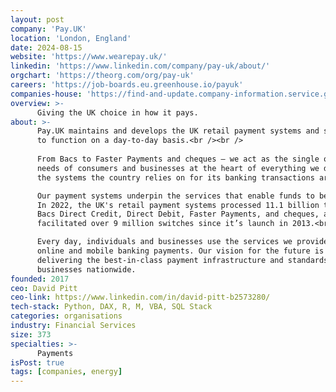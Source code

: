 ```yaml
---
layout: post
company: 'Pay.UK'
location: 'London, England'
date: 2024-08-15
website: 'https://www.wearepay.uk/'
linkedin: 'https://www.linkedin.com/company/pay-uk/about/'
orgchart: 'https://theorg.com/org/pay-uk'
careers: 'https://job-boards.eu.greenhouse.io/payuk'
companies-house: 'https://find-and-update.company-information.service.gov.uk/company/10872449'
overview: >-
      Giving the UK choice in how it pays.
about: >-
      Pay.UK maintains and develops the UK retail payment systems and standards that are core to the economy being able 
      to function on a day-to-day basis.<br /><br />
  
      From Bacs to Faster Payments and cheques – we act as the single operator for all UK retail payments. We put the 
      needs of consumers and businesses at the heart of everything we do, working in the public interest to ensure that 
      the systems the country relies on for its banking transactions are safe, open, innovative and resilient.<br /><br />

      Our payment systems underpin the services that enable funds to be transferred between people and institutions. 
      In 2022, the UK's retail payment systems processed 11.1 billion transactions worth £7.9 trillion through 
      Bacs Direct Credit, Direct Debit, Faster Payments, and cheques, and our Current Account Switch Service has 
      facilitated over 9 million switches since it’s launch in 2013.<br /><br />

      Every day, individuals and businesses use the services we provide to get their salaries, pay their bills and make 
      online and mobile banking payments. Our vision for the future is to enable a vibrant economy, with Pay.UK 
      delivering the best-in-class payment infrastructure and standards for the benefit of consumers and 
      businesses nationwide.
founded: 2017
ceo: David Pitt
ceo-link: https://www.linkedin.com/in/david-pitt-b2573280/
tech-stack: Python, DAX, R, M, VBA, SQL Stack
categories: organisations
industry: Financial Services
size: 373
specialties: >-
      Payments
isPost: true
tags: [companies, energy]
---
```


